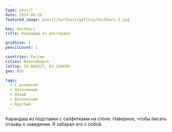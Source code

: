 ```yaml
---
type: pencil
date: 2019-06-20
featured_image: pencil/bochkari/gallery/bochkari-1.jpg

key: bochkari
title: Карандаш из ресторана

gridSize: 1
pencilCount: 1

countries: Россия
cities: Новосибирск
latlng: 54.860327, 83.104694
geo: RUS

tags:
  - С резинкой
  - Заточенный
  - Новый
  - Бесплатный
  - Круглый
---
```


Карандаш из подставки с салфетками на столе. Наверное, чтобы писать отзывы о заведении. Я забарал его с собой.
